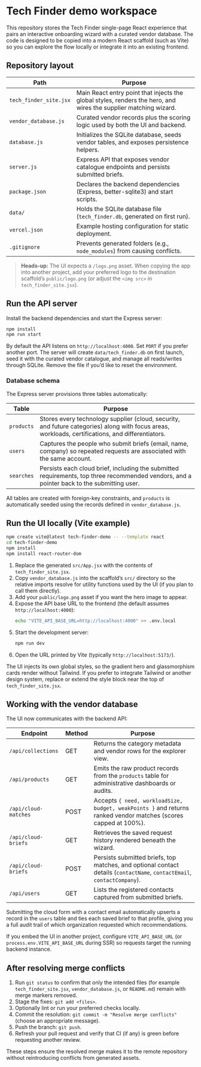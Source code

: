 # Tech Finder demo workspace

This repository stores the Tech Finder single-page React experience that pairs an interactive onboarding wizard with a curated vendor database.  The code is designed to be copied into a modern React scaffold (such as Vite) so you can explore the flow locally or integrate it into an existing frontend.

## Repository layout

| Path | Purpose |
| --- | --- |
| `tech_finder_site.jsx` | Main React entry point that injects the global styles, renders the hero, and wires the supplier matching wizard. |
| `vendor_database.js` | Curated vendor records plus the scoring logic used by both the UI and backend. |
| `database.js` | Initializes the SQLite database, seeds vendor tables, and exposes persistence helpers. |
| `server.js` | Express API that exposes vendor catalogue endpoints and persists submitted briefs. |
| `package.json` | Declares the backend dependencies (Express, better-sqlite3) and start scripts. |
| `data/` | Holds the SQLite database file (`tech_finder.db`, generated on first run). |
| `vercel.json` | Example hosting configuration for static deployment. |
| `.gitignore` | Prevents generated folders (e.g., `node_modules`) from causing conflicts. |

> **Heads-up:** The UI expects a `/logo.png` asset. When copying the app into another project, add your preferred logo to the destination scaffold’s `public/logo.png` (or adjust the `<img src>` in `tech_finder_site.jsx`).

## Run the API server

Install the backend dependencies and start the Express server:

```bash
npm install
npm run start
```

By default the API listens on `http://localhost:4000`. Set `PORT` if you prefer another port.
The server will create `data/tech_finder.db` on first launch, seed it with the curated vendor catalogue, and manage all reads/writes through SQLite. Remove the file if you’d like to reset the environment.

### Database schema

The Express server provisions three tables automatically:

| Table | Purpose |
| --- | --- |
| `products` | Stores every technology supplier (cloud, security, and future categories) along with focus areas, workloads, certifications, and differentiators. |
| `users` | Captures the people who submit briefs (email, name, company) so repeated requests are associated with the same account. |
| `searches` | Persists each cloud brief, including the submitted requirements, top three recommended vendors, and a pointer back to the submitting user. |

All tables are created with foreign-key constraints, and `products` is automatically seeded using the records defined in `vendor_database.js`.

## Run the UI locally (Vite example)

```bash
npm create vite@latest tech-finder-demo -- --template react
cd tech-finder-demo
npm install
npm install react-router-dom
```

1. Replace the generated `src/App.jsx` with the contents of `tech_finder_site.jsx`.
2. Copy `vendor_database.js` into the scaffold’s `src/` directory so the relative imports resolve for utility functions used by the UI (if you plan to call them directly).
3. Add your `public/logo.png` asset if you want the hero image to appear.
4. Expose the API base URL to the frontend (the default assumes `http://localhost:4000`):
   ```bash
   echo "VITE_API_BASE_URL=http://localhost:4000" >> .env.local
   ```
5. Start the development server:
   ```bash
   npm run dev
   ```
6. Open the URL printed by Vite (typically `http://localhost:5173/`).

The UI injects its own global styles, so the gradient hero and glassmorphism cards render without Tailwind. If you prefer to integrate Tailwind or another design system, replace or extend the style block near the top of `tech_finder_site.jsx`.

## Working with the vendor database

The UI now communicates with the backend API:

| Endpoint | Method | Purpose |
| --- | --- | --- |
| `/api/collections` | GET | Returns the category metadata and vendor rows for the explorer view. |
| `/api/products` | GET | Emits the raw product records from the `products` table for administrative dashboards or audits. |
| `/api/cloud-matches` | POST | Accepts `{ need, workloadSize, budget, weakPoints }` and returns ranked vendor matches (scores capped at 100%). |
| `/api/cloud-briefs` | GET | Retrieves the saved request history rendered beneath the wizard. |
| `/api/cloud-briefs` | POST | Persists submitted briefs, top matches, and optional contact details (`contactName`, `contactEmail`, `contactCompany`). |
| `/api/users` | GET | Lists the registered contacts captured from submitted briefs. |

Submitting the cloud form with a contact email automatically upserts a record in the `users` table and ties each saved brief to that profile, giving you a full audit trail of which organization requested which recommendations.

If you embed the UI in another project, configure `VITE_API_BASE_URL` (or `process.env.VITE_API_BASE_URL` during SSR) so requests target the running backend instance.

## After resolving merge conflicts

1. Run `git status` to confirm that only the intended files (for example `tech_finder_site.jsx`, `vendor_database.js`, or `README.md`) remain with merge markers removed.
2. Stage the fixes: `git add <files>`.
3. Optionally lint or run your preferred checks locally.
4. Commit the resolution: `git commit -m "Resolve merge conflicts"` (choose an appropriate message).
5. Push the branch: `git push`.
6. Refresh your pull request and verify that CI (if any) is green before requesting another review.

These steps ensure the resolved merge makes it to the remote repository without reintroducing conflicts from generated assets.

